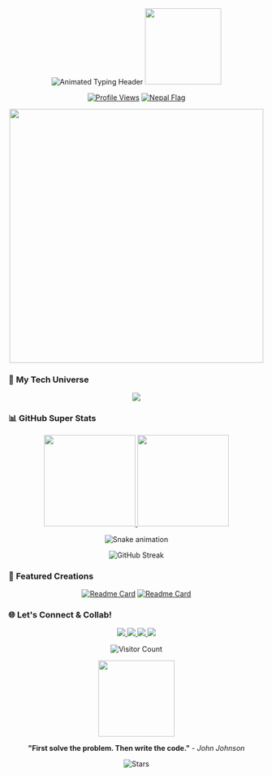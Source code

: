<!-- Animated Header with Floating Emojis -->
<div align="center">
  <img src="https://readme-typing-svg.demolab.com?font=Fira+Code&weight=700&size=30&duration=3000&pause=500&color=FF0000&background=000000&center=true&vCenter=true&width=600&lines=✨+Yunick+Xwd+✨;🔥+Full-Stack+Developer+🔥;🐍+Python+Prodigy+🐍;💻+Web+Wizard+💻" alt="Animated Typing Header" />
  
  <img src="https://media.giphy.com/media/3o7aCTfyhYawdOXcFW/giphy.gif" width="150">
</div>

<!-- Floating Badges Section -->
<div align="center">
  
  [![Profile Views](https://komarev.com/ghpvc/?username=YunickXwd&color=red&style=for-the-badge&label=PROFILE+VIEWS&animation=glow)](https://github.com/YunickXwd)
  [![Nepal Flag](https://img.shields.io/badge/MADE_WITH_❤_IN-NEPAL-red?style=for-the-badge&logo=data:image/svg+xml;base64,PH9bPD94bWwgdmVyc2lvbj0iMS4wIiBlbmNvZGluZz0iVVRGLTgiPz4KPHN2ZyB3aWR0aD0iMjAwIiBoZWlnaHQ9IjEyMCIgdmlld0JveD0iMCAwIDIwMCAxMjAiIHhtbG5zPSJodHRwOi8vd3d3LnczLm9yZy8yMDAwL3N2ZyI+CjxwYXRoIGZpbGw9IiRlZWVlZWUiIGQ9Ik0wIDBoMjAwdjEyMEgweiIvPgo8cGF0aCBmaWxsPSIiIGQ9Ik0wIDBoMjAwdjEyMEgweiIvPgo8cGF0aCBmaWxsPSIjRkYwMDAwIiBkPSJNMCAwaDIwMHYxMjBIMHoiLz4KPC9zdmc+)](https://en.wikipedia.org/wiki/Nepal)
  
</div>

<!-- Animated Divider -->
<p align="center">
  <img src="https://media.giphy.com/media/v1.Y2lkPTc5MGI3NjExcWJ1a2R4b3V1bWZqYjF5eGp1N2J6ZzR5ZzB6ZzB6ZzB6ZzB6ZzB6ZyZlcD12MV9pbnRlcm5hbF9naWZfYnlfaWQmY3Q9Zw/xT5LMHxhOfscxPfIfm/giphy.gif" width="500">
</p>

<!-- 3D Tech Stack with Animations -->
### 🚀 **My Tech Universe**  

<p align="center">
  <img src="https://skillicons.dev/icons?i=python,js,html,css,cs,nodejs,react,git,github,vscode,aws,mongodb,mysql&theme=dark&perline=7" />
</p>

<!-- Animated Coding Stats -->
### 📊 **GitHub Super Stats**  

<div align="center">
  
  <!-- 3D Animated Stats Cards -->
  <a href="https://github.com/YunickXwd">
    <img height="180em" src="https://github-readme-stats.vercel.app/api?username=YunickXwd&show_icons=true&theme=radical&include_all_commits=true&count_private=true&hide_border=true&bg_color=000000&border_radius=20&animation=grow" />
    <img height="180em" src="https://github-readme-stats.vercel.app/api/top-langs/?username=YunickXwd&layout=compact&theme=radical&hide_border=true&bg_color=000000&border_radius=20&animation=grow" />
  </a>
  
  <!-- Snake Animation -->
  ![Snake animation](https://github.com/YunickXwd/YunickXwd/blob/output/github-contribution-grid-snake.svg)
  
  <!-- Streak Stats with Fire Animation -->
  <img src="https://streak-stats.demolab.com?user=YunickXwd&theme=radical&hide_border=true&background=000000&border_radius=20&animation=zoom&fire=FF0000" alt="GitHub Streak" />
  
</div>

<!-- Animated Project Showcase -->
### 🎨 **Featured Creations**  

<div align="center">
  
  [![Readme Card](https://github-readme-stats.vercel.app/api/pin/?username=YunickXwd&repo=your-repo&theme=radical&show_owner=true&border_radius=20&animation=flip)](https://github.com/YunickXwd/your-repo)
  [![Readme Card](https://github-readme-stats.vercel.app/api/pin/?username=YunickXwd&repo=your-repo2&theme=radical&show_owner=true&border_radius=20&animation=flip)](https://github.com/YunickXwd/your-repo2)
  
</div>

<!-- Animated Social Links -->
### 🌐 **Let's Connect & Collab!**  

<p align="center">
  <a href="https://fb.com/yunickeditz" target="_blank">
    <img src="https://img.shields.io/badge/Facebook-1877F2?style=for-the-badge&logo=facebook&logoColor=white&animation=pulse" />
  </a>
  <a href="https://instagram.com/unik_bott" target="_blank">
    <img src="https://img.shields.io/badge/Instagram-E4405F?style=for-the-badge&logo=instagram&logoColor=white&animation=pulse" />
  </a>
  <a href="mailto:your@email.com" target="_blank">
    <img src="https://img.shields.io/badge/Gmail-D14836?style=for-the-badge&logo=gmail&logoColor=white&animation=pulse" />
  </a>
  <a href="https://discord.gg/yourid" target="_blank">
    <img src="https://img.shields.io/badge/Discord-5865F2?style=for-the-badge&logo=discord&logoColor=white&animation=pulse" />
  </a>
</p>

<!-- Animated Footer -->
<div align="center">
  
  ![Visitor Count](https://visitor-badge.glitch.me/badge?page_id=YunickXwd.YunickXwd&left_color=red&right_color=green&style=for-the-badge&animation=spin)
  
  <img src="https://media.giphy.com/media/LnUtXr3xZ5yJybxXAW/giphy.gif" width="150">
  
  **"First solve the problem. Then write the code."** - _John Johnson_  
  
  ![Stars](https://img.shields.io/github/stars/YunickXwd?color=gold&style=for-the-badge&label=STARS&animation=glow)
  
</div>
